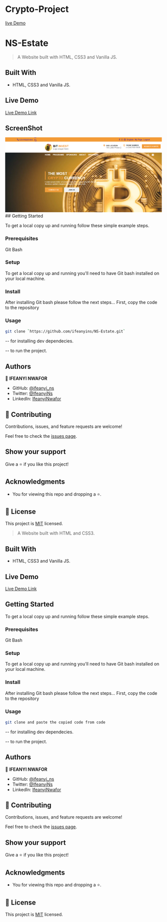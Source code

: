 # Crypto-Project
[live Demo](https://ifeanyins.github.io/Crypto-Project/)

# NS-Estate

> A Website built with HTML, CSS3 and Vanilla JS.

## Built With

- HTML, CSS3 and Vanilla JS.

## Live Demo

[Live Demo Link](https://ifeanyins.github.io/NS-Estate/#ns)

## ScreenShot

<img src="./Screenshot.png" width="600px">
## Getting Started

To get a local copy up and running follow these simple example steps.

### Prerequisites

Git Bash

### Setup

To get a local copy up and running you'll need to have Git bash installed on your local machine.

### Install

After installing Git bash please follow the next steps...
First, copy the code to the repository

### Usage

```bash
git clone `https://github.com/ifeanyins/NS-Estate.git`
```

-- for installing dev dependecies.

-- to run the project.


## Authors

👤 **IFEANYI NWAFOR**

- GitHub: [@ifeanyi_ns](https://github.com/ifeanyi_ns)
- Twitter: [@IfeanyiNs](https://twitter.com/IfeanyiNs)
- LinkedIn: [IfeanyiNwafor](www.linkedin.com/in/ifeanyins)

## 🤝 Contributing

Contributions, issues, and feature requests are welcome!

Feel free to check the [issues page](../../issues/).

## Show your support

Give a ⭐️ if you like this project!

## Acknowledgments

- You for viewing this repo and dropping a ⭐️.


## 📝 License

This project is [MIT](./LICENSE) licensed.

> A Website built with HTML and CSS3.

## Built With

- HTML, CSS3 and Vanilla JS.

## Live Demo

[Live Demo Link](https://ifeanyins.github.io/NS-Estate/)

## Getting Started

To get a local copy up and running follow these simple example steps.

### Prerequisites

Git Bash

### Setup

To get a local copy up and running you'll need to have Git bash installed on your local machine.

### Install

After installing Git bash please follow the next steps...
First, copy the code to the repository

### Usage

```bash
git clone and paste the copied code from code
```

-- for installing dev dependecies.

-- to run the project.


## Authors

👤 **IFEANYI NWAFOR**

- GitHub: [@ifeanyi_ns](https://github.com/ifeanyi_ns)
- Twitter: [@IfeanyiNs](https://twitter.com/IfeanyiNs)
- LinkedIn: [IfeanyiNwafor](www.linkedin.com/in/ifeanyins)

## 🤝 Contributing

Contributions, issues, and feature requests are welcome!

Feel free to check the [issues page](../../issues/).

## Show your support

Give a ⭐️ if you like this project!

## Acknowledgments

- You for viewing this repo and dropping a ⭐️.


## 📝 License

This project is [MIT](./LICENSE) licensed.

